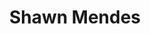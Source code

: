 ---
title: Shawn Mendes
domain: shawnmendesofficial.com
image: ../images/projects/shawnmendes.png
---